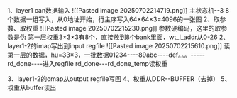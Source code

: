 1、layer1 can数据输入
![[Pasted image 20250702214719.png]]
主状态机--3
8个数据一组写入，从0地址开始，行主序写入64×64×3=4096的一张图
2、取参数、取权重
![[Pasted image 20250702215230.png]]
参数硬编码，这里的取参数是伪
第一层权重3×3×3有8个，直接放到8个bank里面，wt_I_addr从0-26
2、layer1-2的imap写出到input regfile
![[Pasted image 20250702215610.png]]
读第一层的数据，hu=33×3，一批数据01234----89abc----def。。。-----rd_done----进入regfile
rd_done---rd_done_temp读权重

3、layer1-2的omap从output regfile写回
4、权重从DDR--BUFFER（去掉）
5、权重从buffer读出
